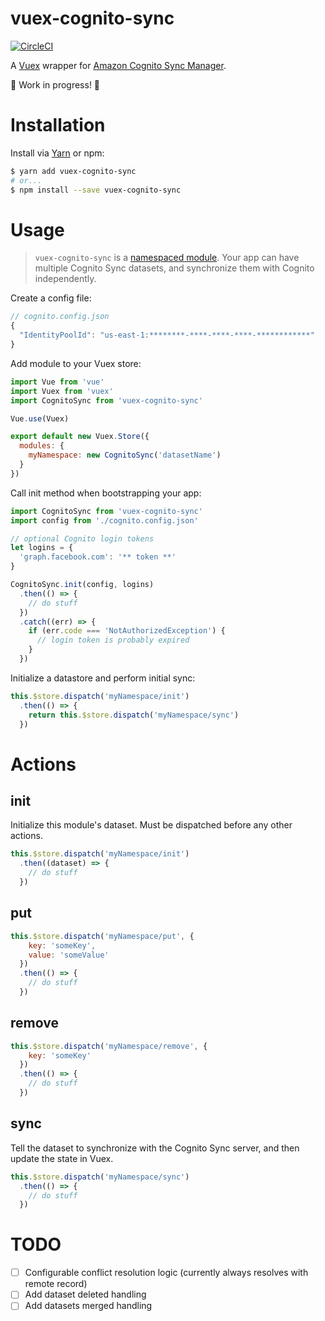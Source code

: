 # vuex-cognito-sync

[![CircleCI](https://img.shields.io/circleci/project/github/LightmakerCanada/vuex-cognito-sync.svg)]()

A [Vuex](https://vuex.vuejs.org) wrapper for [Amazon Cognito Sync Manager](https://github.com/aws/amazon-cognito-js).

🚧 Work in progress! 🚧


# Installation
Install via [Yarn](http://yarnpkg.com) or npm:

```sh
$ yarn add vuex-cognito-sync
# or...
$ npm install --save vuex-cognito-sync
```

# Usage
> `vuex-cognito-sync` is a [namespaced module](https://vuex.vuejs.org/en/modules.html#namespacing). Your app can have multiple Cognito Sync datasets, and synchronize them with Cognito independently.

Create a config file:

```js
// cognito.config.json
{
  "IdentityPoolId": "us-east-1:********-****-****-****-************"
}
```

Add module to your Vuex store:

```js
import Vue from 'vue'
import Vuex from 'vuex'
import CognitoSync from 'vuex-cognito-sync'

Vue.use(Vuex)

export default new Vuex.Store({
  modules: {
    myNamespace: new CognitoSync('datasetName')
  }
})
```

Call init method when bootstrapping your app:

```js
import CognitoSync from 'vuex-cognito-sync'
import config from './cognito.config.json'

// optional Cognito login tokens
let logins = {
  'graph.facebook.com': '** token **'
}

CognitoSync.init(config, logins)
  .then(() => {
    // do stuff
  })
  .catch((err) => {
    if (err.code === 'NotAuthorizedException') {
      // login token is probably expired
    }
  })
```

Initialize a datastore and perform initial sync:

```js
this.$store.dispatch('myNamespace/init')
  .then(() => {
    return this.$store.dispatch('myNamespace/sync')
  })
```


# Actions

## init
Initialize this module's dataset. Must be dispatched before any other actions.

```js
this.$store.dispatch('myNamespace/init')
  .then((dataset) => {
    // do stuff
  })
```

## put

```js
this.$store.dispatch('myNamespace/put', {
    key: 'someKey',
    value: 'someValue'
  })
  .then(() => {
    // do stuff
  })
```

## remove

```js
this.$store.dispatch('myNamespace/remove', {
    key: 'someKey'
  })
  .then(() => {
    // do stuff
  })
```

## sync
Tell the dataset to synchronize with the Cognito Sync server, and then update the state in Vuex.

```js
this.$store.dispatch('myNamespace/sync')
  .then(() => {
    // do stuff
  })
```

# TODO

- [ ] Configurable conflict resolution logic (currently always resolves with remote record)
- [ ] Add dataset deleted handling
- [ ] Add datasets merged handling
